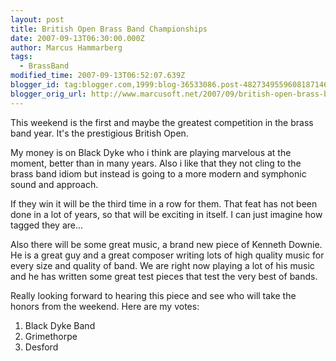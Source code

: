 ```yaml
---
layout: post
title: British Open Brass Band Championships
date: 2007-09-13T06:30:00.000Z
author: Marcus Hammarberg
tags:
  - BrassBand
modified_time: 2007-09-13T06:52:07.639Z
blogger_id: tag:blogger.com,1999:blog-36533086.post-4827349559608187146
blogger_orig_url: http://www.marcusoft.net/2007/09/british-open-brass-band-championships.html
---
```



This weekend is the first and maybe the greatest competition in the
brass band year. It's the prestigious British Open.

My money is on Black Dyke who i think are playing marvelous at the
moment, better than in many years. Also i like that they not cling to
the brass band idiom but instead is going to a more modern and symphonic
sound and approach.

If they win it will be the third time in a row for them. That feat has
not been done in a lot of years, so that will be exciting in itself. I
can just imagine how tagged they are...

Also there will be some great music, a brand new piece of Kenneth
Downie. He is a great guy and a great composer writing lots of high
quality music for every size and quality of band. We are right now
playing a lot of his music and he has written some great test pieces
that test the very best of bands.

Really looking forward to hearing this piece and see who will take the
honors from the weekend. Here are my votes:

1. Black Dyke Band
2. Grimethorpe
3. Desford
